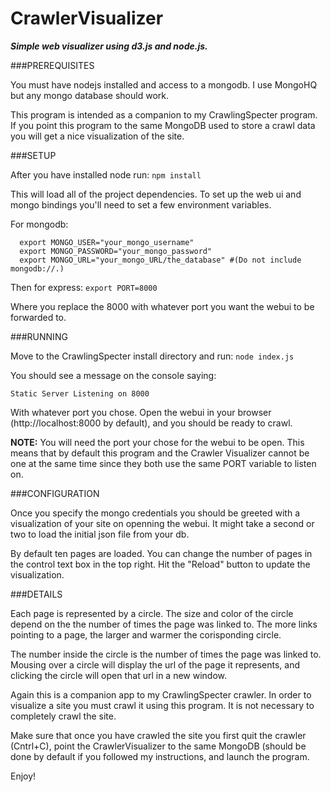 CrawlerVisualizer
===============

***Simple web visualizer using d3.js and node.js.***

###PREREQUISITES

You must have nodejs installed and access to a mongodb.
I use MongoHQ but any mongo database should work.

This program is intended as a companion to my CrawlingSpecter program.
If you point this program to the same MongoDB used to store a crawl data you will get a nice visualization of the site.



###SETUP

After you have installed node run:
  ```npm install```
  
This will load all of the project dependencies.
To set up the web ui and mongo bindings you'll need to set a few environment variables.

For mongodb:
  
      export MONGO_USER="your_mongo_username"
      export MONGO_PASSWORD="your_mongo_password"
      export MONGO_URL="your_mongo_URL/the_database" #(Do not include mongodb://.)
  

Then for express:
  ```export PORT=8000```
  
  Where you replace the 8000 with whatever port you want the webui to be forwarded to.
  
  
  
  
###RUNNING

Move to the CrawlingSpecter install directory and run:
  ```node index.js```
  
  You should see a message on the console saying:
  
  ```Static Server Listening on 8000```
  
  With whatever port you chose.
  Open the webui in your browser (http://localhost:8000 by default), and you should be ready to crawl.
 
**NOTE:** You will need the port your chose for the webui to be open. This means that by default this program and the Crawler Visualizer cannot be one at the same time since they both use the same PORT variable to listen on.
  
  
  
  
###CONFIGURATION

Once you specify the mongo credentials you should be greeted with a visualization of your site on openning the webui.
It might take a second or two to load the initial json file from your db.

By default ten pages are loaded. You can change the number of pages in the control text box in the top right.
Hit the "Reload" button to update the visualization.




###DETAILS

Each page is represented by a circle.
The size and color of the circle depend on the the number of times the page was linked to.
The more links pointing to a page, the larger and warmer the corisponding circle.

The number inside the circle is the number of times the page was linked to.
Mousing over a circle will display the url of the page it represents, and clicking the circle will open that url in a new window.

Again this is a companion app to my CrawlingSpecter crawler. In order to visualize a site you must crawl it using this program.
It is not necessary to completely crawl the site.

Make sure that once you have crawled the site you first quit the crawler (Cntrl+C), point the CrawlerVisualizer to the same MongoDB (should be done by default if you followed my instructions, and launch the program.

Enjoy!
